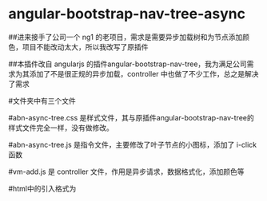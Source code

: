 # angular-bootstrap-nav-tree-async


##进来接手了公司一个 ng1 的老项目，需求是需要异步加载树和为节点添加颜色，项目不能改动太大，所以我改写了原插件

##本插件改自 angularjs 的插件angular-bootstrap-nav-tree，我为满足公司需求为其添加了不是很正规的异步加载，controller 中也做了不少工作，总之是解决了需求

#文件夹中有三个文件

#abn-async-tree.css 是样式文件，其与原插件angular-bootstrap-nav-tree的样式文件完全一样，没有做修改。

#abn-async-tree.js 是指令文件，主要修改了叶子节点的小图标，添加了 i-click 函数 

#vm-add.js 是 controller 文件，作用是异步请求，数据格式化，添加颜色等

#html中的引入格式为
<abn-tree-async tree-data="clone_data" tree-control="clone_tree" on-select="clone_tree_handler(branch)" expand-level="2" initial-selection="Granny Smith" icon-leaf="fa fa-file" icon-expand="fa fa-plus" icon-collapse="fa fa-minus">
</abn-tree-async>

